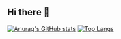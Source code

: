 ## Hi there 👋

[![Anurag's GitHub stats](https://github-readme-stats.vercel.app/api?username=lazzerex)](https://github.com/anuraghazra/github-readme-stats)
[![Top Langs](https://github-readme-stats.vercel.app/api/top-langs/?username=lazzerex)](https://github.com/anuraghazra/github-readme-stats)


